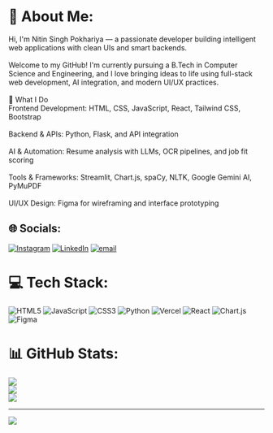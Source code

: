# 💫 About Me:
Hi, I'm Nitin Singh Pokhariya — a passionate developer building intelligent web applications with clean UIs and smart backends.<br><br>Welcome to my GitHub! I'm currently pursuing a B.Tech in Computer Science and Engineering, and I love bringing ideas to life using full-stack web development, AI integration, and modern UI/UX practices.<br><br>🔧 What I Do<br>Frontend Development: HTML, CSS, JavaScript, React, Tailwind CSS, Bootstrap<br><br>Backend & APIs: Python, Flask, and API integration<br><br>AI & Automation: Resume analysis with LLMs, OCR pipelines, and job fit scoring<br><br>Tools & Frameworks: Streamlit, Chart.js, spaCy, NLTK, Google Gemini AI, PyMuPDF<br><br>UI/UX Design: Figma for wireframing and interface prototyping


## 🌐 Socials:
[![Instagram](https://img.shields.io/badge/Instagram-%23E4405F.svg?logo=Instagram&logoColor=white)](https://instagram.com/nitin_pokhariya) [![LinkedIn](https://img.shields.io/badge/LinkedIn-%230077B5.svg?logo=linkedin&logoColor=white)](https://linkedin.com/in/nitin-singh-pokhariya-922a1a280) [![email](https://img.shields.io/badge/Email-D14836?logo=gmail&logoColor=white)](mailto:nitinpokhariya20@gmail.com) 

# 💻 Tech Stack:
![HTML5](https://img.shields.io/badge/html5-%23E34F26.svg?style=for-the-badge&logo=html5&logoColor=white) ![JavaScript](https://img.shields.io/badge/javascript-%23323330.svg?style=for-the-badge&logo=javascript&logoColor=%23F7DF1E) ![CSS3](https://img.shields.io/badge/css3-%231572B6.svg?style=for-the-badge&logo=css3&logoColor=white) ![Python](https://img.shields.io/badge/python-3670A0?style=for-the-badge&logo=python&logoColor=ffdd54) ![Vercel](https://img.shields.io/badge/vercel-%23000000.svg?style=for-the-badge&logo=vercel&logoColor=white) ![React](https://img.shields.io/badge/react-%2320232a.svg?style=for-the-badge&logo=react&logoColor=%2361DAFB) ![Chart.js](https://img.shields.io/badge/chart.js-F5788D.svg?style=for-the-badge&logo=chart.js&logoColor=white) ![Figma](https://img.shields.io/badge/figma-%23F24E1E.svg?style=for-the-badge&logo=figma&logoColor=white)
# 📊 GitHub Stats:
![](https://github-readme-stats.vercel.app/api?username=nitin102005&theme=dark&hide_border=false&include_all_commits=false&count_private=false)<br/>
![](https://nirzak-streak-stats.vercel.app/?user=nitin102005&theme=dark&hide_border=false)<br/>
![](https://github-readme-stats.vercel.app/api/top-langs/?username=nitin102005&theme=dark&hide_border=false&include_all_commits=false&count_private=false&layout=compact)

---
[![](https://visitcount.itsvg.in/api?id=nitin102005&icon=0&color=0)](https://visitcount.itsvg.in)

<!-- Proudly created with GPRM ( https://gprm.itsvg.in ) -->
